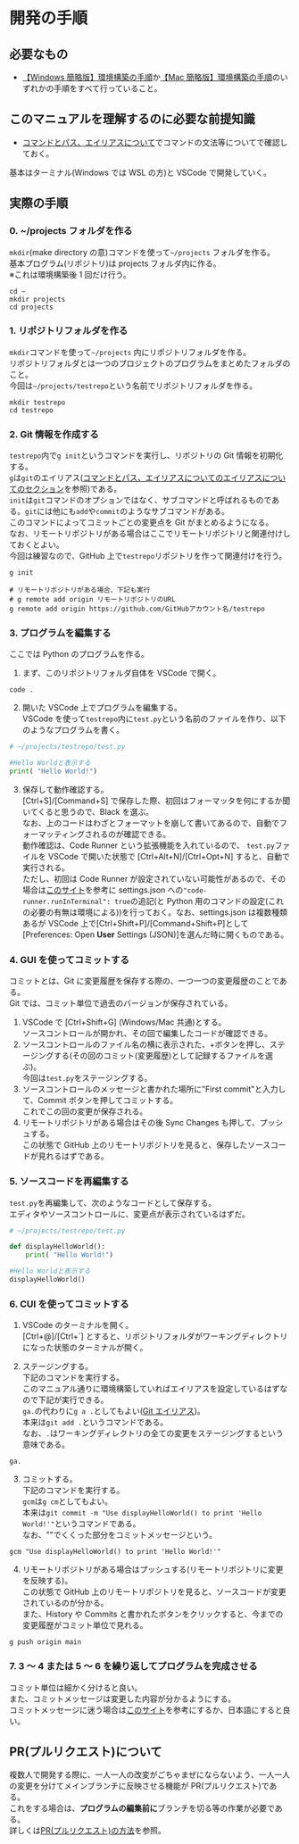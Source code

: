 # 開発の手順

## 必要なもの

- [【Windows 簡略版】環境構築の手順](../環境構築の手順/【Windows簡略版】環境構築の手順.md)か[【Mac 簡略版】環境構築の手順](../環境構築の手順/【Mac簡略版】環境構築の手順.md)のいずれかの手順をすべて行っていること。

## このマニュアルを理解するのに必要な前提知識

- [コマンドとパス、エイリアスについて](./コマンドとパス、エイリアスについて.md)でコマンドの文法等についてで確認しておく。

基本はターミナル(Windows では WSL の方)と VSCode で開発していく。

## 実際の手順

### 0. ~/projects フォルダを作る

`mkdir`(make directory の意)コマンドを使って`~/projects` フォルダを作る。  
基本プログラム(リポジトリ)は projects フォルダ内に作る。  
※これは環境構築後 1 回だけ行う。

```shell
cd ~
mkdir projects
cd projects
```

### 1. リポジトリフォルダを作る

`mkdir`コマンドを使って`~/projects` 内にリポジトリフォルダを作る。  
リポジトリフォルダとは一つのプロジェクトのプログラムをまとめたフォルダのこと。  
今回は`~/projects/testrepo`という名前でリポジトリフォルダを作る。

```shell
mkdir testrepo
cd testrepo
```

### 2. Git 情報を作成する

`testrepo`内で`g init`というコマンドを実行し、リポジトリの Git 情報を初期化する。  
`g`は`git`のエイリアス([コマンドとパス、エイリアスについてのエイリアスについてのセクション](./コマンドとパス、エイリアスについて.md#エイリアスについて)を参照)である。  
`init`は`git`コマンドのオプションではなく、サブコマンドと呼ばれるものである。`git`には他にも`add`や`commit`のようなサブコマンドがある。  
このコマンドによってコミットごとの変更点を Git がまとめるようになる。  
なお、リモートリポジトリがある場合はここでリモートリポジトリと関連付けしておくとよい。  
今回は練習なので、GitHub 上で`testrepo`リポジトリを作って関連付けを行う。

```shell
g init

# リモートリポジトリがある場合、下記も実行
# g remote add origin リモートリポジトリのURL
g remote add origin https://github.com/GitHubアカウント名/testrepo
```

### 3. プログラムを編集する

ここでは Python のプログラムを作る。

1. まず、このリポジトリフォルダ自体を VSCode で開く。

```shell
code .
```

2. 開いた VSCode 上でプログラムを編集する。  
   VSCode を使って`testrepo`内に`test.py`という名前のファイルを作り、以下のようなプログラムを書く。

```python
# ~/projects/testrepo/test.py

#Hello Worldと表示する
print( "Hello World!")
```

3. 保存して動作確認する。  
   [Ctrl+S]/[Command+S] で保存した際、初回はフォーマッタを何にするか聞いてくると思うので、Black を選ぶ。  
   なお、上のコードはわざとフォーマットを崩して書いてあるので、自動でフォーマッティングされるのが確認できる。  
   動作確認は、Code Runner という拡張機能を入れているので、 `test.py`ファイルを VSCode で開いた状態で [Ctrl+Alt+N]/[Ctrl+Opt+N] すると、自動で実行される。  
   ただし、初回は Code Runner が設定されていない可能性があるので、その場合は[このサイト](https://qiita.com/take_me/items/6a1d2d417889837219d1)を参考に settings.json への`"code-runner.runInTerminal": true`の追記(と Python 用のコマンドの設定(これの必要の有無は環境による))を行っておく。なお、settings.json は複数種類あるが VSCode 上で[Ctrl+Shift+P]/[Command+Shift+P]として[Preferences: Open **User** Settings (JSON)]を選んだ時に開くものである。

### 4. GUI を使ってコミットする

コミットとは、Git に変更履歴を保存する際の、一つ一つの変更履歴のことである。  
Git では、コミット単位で過去のバージョンが保存されている。

1. VSCode で [Ctrl+Shift+G] (Windows/Mac 共通)とする。  
   ソースコントロールが開かれ、その回で編集したコードが確認できる。
2. ソースコントロールのファイル名の横に表示された、+ボタンを押し、ステージングする(その回のコミット(変更履歴)として記録するファイルを選ぶ)。  
   今回は`test.py`をステージングする。
3. ソースコントロールのメッセージと書かれた場所に"First commit"と入力して、Commit ボタンを押してコミットする。  
   これでこの回の変更が保存される。
4. リモートリポジトリがある場合はその後 Sync Changes も押して、プッシュする。  
   この状態で GitHub 上のリモートリポジトリを見ると、保存したソースコードが見れるはずである。

### 5. ソースコードを再編集する

`test.py`を再編集して、次のようなコードとして保存する。  
エディタやソースコントロールに、変更点が表示されているはずだ。

```python
# ~/projects/testrepo/test.py

def displayHelloWorld():
    print( "Hello World!")

#Hello Worldと表示する
displayHelloWorld()
```

### 6. CUI を使ってコミットする

1. VSCode のターミナルを開く。  
   [Ctrl+@]/[Ctrl+\`] とすると、リポジトリフォルダがワーキングディレクトリになった状態のターミナルが開く。

2. ステージングする。  
   下記のコマンドを実行する。  
   このマニュアル通りに環境構築していればエイリアスを設定しているはずなので下記が実行できる。  
   `ga.`の代わりに`g a .`としてもよい([Git エイリアス](./コマンドとパス、エイリアスについて.md#git-エイリアスについて))。  
   本来は`git add .`というコマンドである。  
   なお、`.`はワーキングディレクトリの全ての変更をステージングするという意味である。

```shell
ga.
```

3. コミットする。  
   下記のコマンドを実行する。  
   `gcm`は`g cm`としてもよい。  
   本来は`git commit -m "Use displayHelloWorld() to print 'Hello World!'"`というコマンドである。  
   なお、""でくくった部分をコミットメッセージという。

```shell
gcm "Use displayHelloWorld() to print 'Hello World!'"
```

4. リモートリポジトリがある場合はプッシュする(リモートリポジトリに変更を反映する)。  
   この状態で GitHub 上のリモートリポジトリを見ると、ソースコードが変更されているのが分かる。  
   また、History や Commits と書かれたボタンをクリックすると、今までの変更履歴がコミット単位で見れる。

```shell
g push origin main
```

### 7. 3 ～ 4 または 5 ～ 6 を繰り返してプログラムを完成させる

コミット単位は細かく分けると良い。  
また、コミットメッセージは変更した内容が分かるようにする。  
コミットメッセージに迷う場合は[このサイト](https://gist.github.com/mono0926/e6ffd032c384ee4c1cef5a2aa4f778d7)を参考にするか、日本語にすると良い。

## PR(プルリクエスト)について

複数人で開発する際に、一人一人の改変がごちゃまぜにならないよう、一人一人の変更を分けてメインブランチに反映させる機能が PR(プルリクエスト)である。  
これをする場合は、**プログラムの編集前に**ブランチを切る等の作業が必要である。  
詳しくは[PR(プルリクエスト)の方法](<./PR(プルリクエスト)の方法.md>)を参照。
